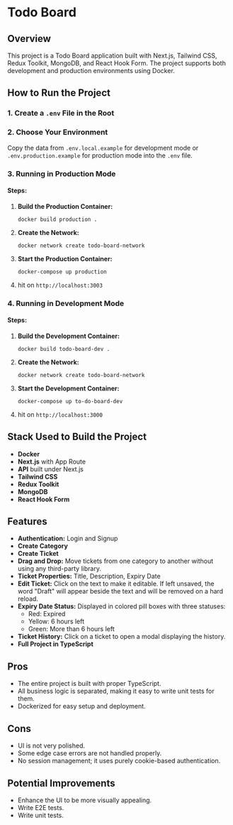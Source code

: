 
# Todo Board

## Overview

This project is a Todo Board application built with Next.js, Tailwind CSS, Redux Toolkit, MongoDB, and React Hook Form. The project supports both development and production environments using Docker.

## How to Run the Project

### 1. Create a `.env` File in the Root

### 2. Choose Your Environment

Copy the data from `.env.local.example` for development mode or `.env.production.example` for production mode into the `.env` file.

### 3. Running in Production Mode

#### Steps:

1.  **Build the Production Container:**
    
    `docker build production .` 
    
2.  **Create the Network:**
    
    `docker network create todo-board-network` 
    
3.  **Start the Production Container:**

    `docker-compose up production` 
4. hit on `http://localhost:3003`
    

### 4. Running in Development Mode

#### Steps:

1.  **Build the Development Container:**
    
    `docker build todo-board-dev .` 
    
2.  **Create the Network:**
    
    `docker network create todo-board-network` 
    
3.  **Start the Development Container:**

    `docker-compose up to-do-board-dev` 
    
 4. hit on `http://localhost:3000`   

## Stack Used to Build the Project

-   **Docker**
-   **Next.js** with App Route
-   **API** built under Next.js
-   **Tailwind CSS**
-   **Redux Toolkit**
-   **MongoDB**
-   **React Hook Form**

## Features

-   **Authentication:** Login and Signup
-   **Create Category**
-   **Create Ticket**
-   **Drag and Drop:** Move tickets from one category to another without using any third-party library.
-   **Ticket Properties:** Title, Description, Expiry Date
-   **Edit Ticket:** Click on the text to make it editable. If left unsaved, the word "Draft" will appear beside the text and will be removed on a hard reload.
-   **Expiry Date Status:** Displayed in colored pill boxes with three statuses:
    -   Red: Expired
    -   Yellow: 6 hours left
    -   Green: More than 6 hours left
-   **Ticket History:** Click on a ticket to open a modal displaying the history.
-   **Full Project in TypeScript**

## Pros

-   The entire project is built with proper TypeScript.
-   All business logic is separated, making it easy to write unit tests for them.
-   Dockerized for easy setup and deployment.

## Cons

-   UI is not very polished.
-   Some edge case errors are not handled properly.
-   No session management; it uses purely cookie-based authentication.

## Potential Improvements

-   Enhance the UI to be more visually appealing.
-   Write E2E tests.
-   Write unit tests.